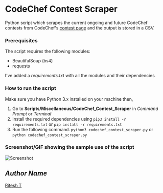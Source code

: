 # CodeChef Contest Scraper
<!--Remove the below lines and add yours -->
Python script which scrapes the current ongoing and future CodeChef contests from CodeChef's [contest page](https://www.codechef.com/contests/) and the output is stored in a CSV.

### Prerequisites
<!--Remove the below lines and add yours -->
The script requires the following modules:
- BeautifulSoup (bs4)
- requests

I've added a *requirements.txt* with all the modules and their dependencies

### How to run the script
<!--Remove the below lines and add yours -->
Make sure you have Python 3.x installed on your machine then,
1. Go to **Scripts/Miscellaneous/CodeChef_Contest_Scraper** in *Command Prompt* or *Terminal*
2. Install the required dependencies using 
   `pip3 install -r requirements.txt`
   or `pip install -r requirements.txt`
3. Run the following command.
    `python3 codechef_contest_scraper.py`
    or `python codechef_contest_scraper.py`
    

### Screenshot/GIF showing the sample use of the script
<!--Remove the below lines and add yours -->
![Screenshot](https://i.postimg.cc/brPL4Xt9/Screenshot.png)

## *Author Name*
<!--Remove the below lines and add yours -->
[Ritesh T](https://github.com/ritesh-dt)
